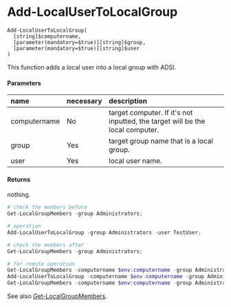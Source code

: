 # Add-LocalUserToLocalGroup
```
Add-LocalUserToLocalGroup(
  [string]$computername,
  [parameter(mandatory=$true)][string]$group,
  [parameter(mandatory=$true)][string]$user
)
```
This function adds a local user into a local group with ADSI.

#### Parameters
|name|necessary|description|
|:--|:--|:--|
| computername | No | target computer. If it's not inputted, the target will be the local computer. |
| group | Yes | target group name that is a local group. |
| user | Yes | local user name. |

#### Returns
nothing.

``` powershell
# check the members before
Get-LocalGroupMembers -group Administrators;

# operation
Add-LocalUserToLocalGroup -group Administrators -user TestUser;

# check the members after
Get-LocalGroupMembers -group Administrators;

# for remote operation
Get-LocalGroupMembers -computername $env:computername -group Administrators;
Add-LocalUserToLocalGroup -computername $env:computername -group Administrators -user TestUser;
Get-LocalGroupMembers -computername $env:computername -group Administrators;
```

See also [Get-LocalGroupMembers](get-localgroupmembers.md).

